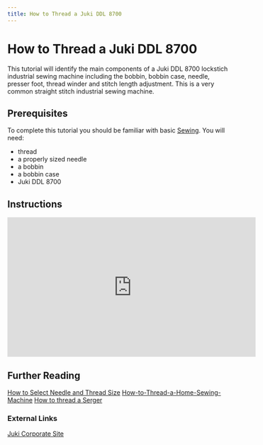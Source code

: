 ```yaml
---
title: How to Thread a Juki DDL 8700
---
```


# How to Thread a Juki DDL 8700

This tutorial will identify the main components of a Juki DDL 8700 lockstich industrial sewing machine including the bobbin, bobbin case, needle, presser foot, thread winder and stitch length adjustment. This is a very common straight stitch industrial sewing machine.

## Prerequisites

To complete this tutorial you should be familiar with basic [Sewing](../Sewing/Sewing.md). You will need:

- thread
- a properly sized needle
- a bobbin
- a bobbin case
- Juki DDL 8700

## Instructions

<div class="responsive-iframe-container"><iframe width="560" height="315" src="https://www.youtube.com/embed/ByMZ_x4DyIk" title="YouTube video player" frameborder="0" allow="accelerometer; autoplay; clipboard-write; encrypted-media; gyroscope; picture-in-picture" allowfullscreen></iframe></div>

## Further Reading

[How to Select Needle and Thread Size](../tutorials/how-to-select-needle-and-thread-size.md) [How-to-Thread-a-Home-Sewing-Machine](../tutorials/How-to-Thread-a-Home-Sewing-Machine.md) [How to thread a Serger](../tutorials/how-to-thread-a-serger.md)

### External Links

[Juki Corporate Site](https://juki.com/)

